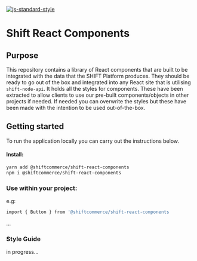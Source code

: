 [ ![js-standard-style](https://img.shields.io/badge/code%20style-standard-brightgreen.svg)](http://standardjs.com)

# Shift React Components
## Purpose

This repository contains a library of React components that are built to be integrated with the data that the SHIFT Platform produces. They should be ready to go out of the box and integrated into any React site that is utilising `shift-node-api`.
It holds all the styles for components.
These have been extracted to allow clients to use our pre-built components/objects in other projects if needed.
If needed you can overwrite the styles but these have been made with the intention to be used out-of-the-box.


## Getting started

To run the application locally you can carry out the instructions below.

#### Install:

```bash
yarn add @shiftcommerce/shift-react-components
npm i @shiftcommerce/shift-react-components
```

### Use within your project:
e.g:

```bash
import { Button } from '@shiftcommerce/shift-react-components
```

...

### Style Guide

in progress...
